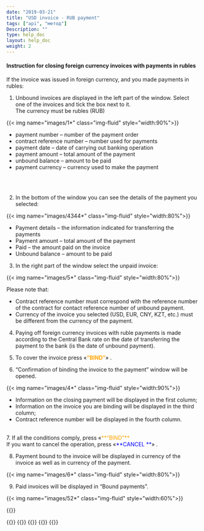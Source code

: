 ```yaml
---
date: "2019-03-21"
title: "USD invoice - RUB payment"
tags: ["api", "метод"]
Description: ""
type: help_doc
layout: help_doc
weight: 2
---
```


#### Instruction for closing foreign currency invoices with payments in rubles 

If the invoice was issued in foreign currency, and you made payments in rubles:

1.	Unbound invoices are displayed in the left part of the window. Select one of the invoices and tick the box next to it. <br/>
The currency must be rubles (RUB)

{{< img name="images/1*" class="img-fluid" style="width:90%">}} <br/>

* payment number – number of the payment order
* contract reference number – number used for payments
* payment date – date of carrying out banking operation
* payment amount – total amount of the payment 
* unbound balance – amount to be paid
* payment currency – currency used to make the payment
<br/>
<br/>

2.	In the bottom of the window you can see the details of the payment you selected:

{{< img name="images/4344*" class="img-fluid" style="width:80%">}} <br/>

* Payment details – the information indicated for transferring the payments
* Payment amount – total amount of the payment
* Paid – the amount paid on the invoice
* Unbound balance – amount to be paid 

3.	In the right part of the window select the unpaid invoice:

{{< img name="images/5*" class="img-fluid" style="width:80%">}} <br/>

Please note that: 

* Contract reference number must correspond with the reference number of the contract for contact reference number of unbound payment.
* Currency of the invoice you selected (USD, EUR, CNY, KZT, etc.) must be different from the currency of the payment. 

4.	Paying off foreign currency invoices with ruble payments is made according to the Central Bank rate on the date of transferring the payment to the bank (is the date of unbound payment).

5.	To cover the invoice press «<span style="color:orange">**“BIND”**</span>» .

6.	“Confirmation of binding the invoice to the payment” window will be opened.

{{< img name="images/4*" class="img-fluid" style="width:90%">}} 

* Information on the closing payment will be displayed in the first column;
* Information on the invoice you are binding will be displayed in the third column;
* Contract reference number will be displayed in the fourth column.

<br/>
7. If all the conditions comply, press «<span style="color:orange">**“BIND”**</span> <br/>
If you want to cancel the operation, press «<span style="color:blue">**CANCEL **</span>» .

8.	Payment bound to the invoice will be displayed in currency of the invoice as well as in currency of the payment.

{{< img name="images/6*" class="img-fluid" style="width:80%">}} 
<br/>

9.	Paid invoices will be displayed in “Bound payments”.

{{< img name="images/52*" class="img-fluid" style="width:60%">}} 

{{<isHelpful>}}

{{<seeAlso>}}
    {{<seeAlsoItem link="/payments_and_invoices/instruction_of_binding/rouble-rouble/" text="Closing ruble invoices with ruble payments">}}
    {{<seeAlsoItem link="/payments_and_invoices/instruction_of_binding/usd-usd/" text="Closing foreign currency invoices with foreign currency payments">}}
    {{<seeAlsoItem link="/payments_and_invoices/instruction_of_binding/sample_letter/" text="Examples of letters">}}
{{</seeAlso>}}

